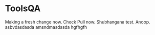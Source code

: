 # ToolsQA
Making a fresh change now. Check Pull now. Shubhangana test.
Anoop. asbvdasdasda amsndmasdasda hgfhgfh